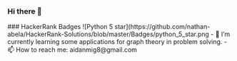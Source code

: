 ### Hi there 👋

<!--
**12153/12153** is a ✨ _special_ ✨ repository because its `README.md` (this file) appears on your GitHub profile.
--!>

### HackerRank Badges
 ![Python 5 star](https://github.com/nathan-abela/HackerRank-Solutions/blob/master/Badges/python_5_star.png

- 🌱 I’m currently learning some applications for graph theory in problem solving.
- 📫 How to reach me: aidanmig8@gmail.com
